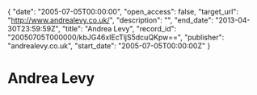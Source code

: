 {
  "date": "2005-07-05T00:00:00", 
  "open_access": false, 
  "target_url": "http://www.andrealevy.co.uk/", 
  "description": "", 
  "end_date": "2013-04-30T23:59:59Z", 
  "title": "Andrea Levy", 
  "record_id": "20050705T000000/kbJG46xIEcTljS5dcuQKpw==", 
  "publisher": "andrealevy.co.uk", 
  "start_date": "2005-07-05T00:00:00Z"
}

# Andrea Levy

